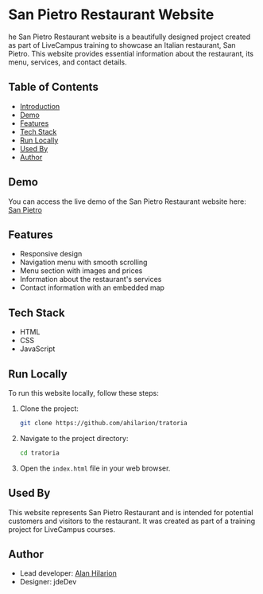 # San Pietro Restaurant Website

he San Pietro Restaurant website is a beautifully designed project created as part of LiveCampus training to showcase an Italian restaurant, San Pietro. This website provides essential information about the restaurant, its menu, services, and contact details.

## Table of Contents

 - [Introduction](#introduction)
 - [Demo](#demo)
 - [Features](#features)
 - [Tech Stack](#tech-stack)
 - [Run Locally](#run-locally)
 - [Used By](#used-by)
 - [Author](#author)

## Demo

You can access the live demo of the San Pietro Restaurant website here: [San Pietro](https://ahilarion.github.io/tratoria/)

## Features

- Responsive design
- Navigation menu with smooth scrolling
- Menu section with images and prices
- Information about the restaurant's services
- Contact information with an embedded map

## Tech Stack

- HTML
- CSS
- JavaScript

## Run Locally

To run this website locally, follow these steps:

1. Clone the project:

   ```bash
   git clone https://github.com/ahilarion/tratoria
   ```

2. Navigate to the project directory:

   ```bash
   cd tratoria
   ```

3. Open the `index.html` file in your web browser.

## Used By

This website represents San Pietro Restaurant and is intended for potential customers and visitors to the restaurant. It was created as part of a training project for LiveCampus courses.

## Author

- Lead developer: [Alan Hilarion](https://github.com/ahilarion)
- Designer: jdeDev
